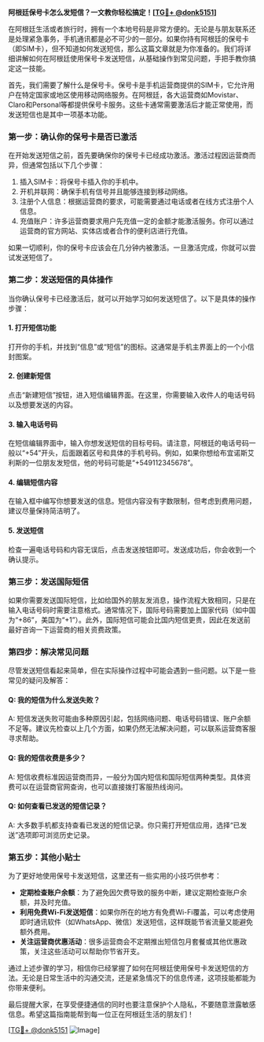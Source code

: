 **阿根廷保号卡怎么发短信？一文教你轻松搞定！[[TG💪+ @donk5151](https://t.me/s/donk5151)]**

在阿根廷生活或者旅行时，拥有一个本地号码是非常方便的。无论是与朋友联系还是处理紧急事务，手机通讯都是必不可少的一部分。如果你持有阿根廷的保号卡（即SIM卡），但不知道如何发送短信，那么这篇文章就是为你准备的。我们将详细讲解如何在阿根廷使用保号卡发送短信，从基础操作到常见问题，手把手教你搞定这一技能。

首先，我们需要了解什么是保号卡。保号卡是手机运营商提供的SIM卡，它允许用户在特定国家或地区使用移动网络服务。在阿根廷，各大运营商如Movistar、Claro和Personal等都提供保号卡服务。这些卡通常需要激活后才能正常使用，而发送短信也是其中一项基本功能。

### **第一步：确认你的保号卡是否已激活**

在开始发送短信之前，首先要确保你的保号卡已经成功激活。激活过程因运营商而异，但通常包括以下几个步骤：

1. 插入SIM卡：将保号卡插入你的手机中。
2. 开机并联网：确保手机有信号并且能够连接到移动网络。
3. 注册个人信息：根据运营商的要求，可能需要通过电话或者在线方式注册个人信息。
4. 充值账户：许多运营商要求用户先充值一定的金额才能激活服务。你可以通过运营商的官方网站、实体店或者合作的便利店进行充值。

如果一切顺利，你的保号卡应该会在几分钟内被激活。一旦激活完成，你就可以尝试发送短信了。

### **第二步：发送短信的具体操作**

当你确认保号卡已经激活后，就可以开始学习如何发送短信了。以下是具体的操作步骤：

#### **1. 打开短信功能**
打开你的手机，并找到“信息”或“短信”的图标。这通常是手机主界面上的一个小信封图案。

#### **2. 创建新短信**
点击“新建短信”按钮，进入短信编辑界面。在这里，你需要输入收件人的电话号码以及想要发送的内容。

#### **3. 输入电话号码**
在短信编辑界面中，输入你想发送短信的目标号码。请注意，阿根廷的电话号码一般以“+54”开头，后面跟着区号和具体的手机号码。例如，如果你想给布宜诺斯艾利斯的一位朋友发短信，他的号码可能是“+549112345678”。

#### **4. 编辑短信内容**
在输入框中编写你想要发送的信息。短信内容没有字数限制，但考虑到费用问题，建议尽量保持简洁明了。

#### **5. 发送短信**
检查一遍电话号码和内容无误后，点击发送按钮即可。发送成功后，你会收到一个确认提示。

### **第三步：发送国际短信**

如果你需要发送国际短信，比如给国外的朋友发消息，操作流程大致相同，只是在输入电话号码时需要注意格式。通常情况下，国际号码需要加上国家代码（如中国为“+86”，美国为“+1”）。此外，国际短信可能会比国内短信更贵，因此在发送前最好咨询一下运营商的相关资费政策。

### **第四步：解决常见问题**

尽管发送短信看起来简单，但在实际操作过程中可能会遇到一些问题。以下是一些常见的疑问及解答：

#### **Q: 我的短信为什么发送失败？**
A: 短信发送失败可能由多种原因引起，包括网络问题、电话号码错误、账户余额不足等。建议先检查以上几个方面，如果仍然无法解决问题，可以联系运营商客服寻求帮助。

#### **Q: 我的短信收费是多少？**
A: 短信收费标准因运营商而异，一般分为国内短信和国际短信两种类型。具体资费可以在运营商官网查询，也可以直接拨打客服热线询问。

#### **Q: 如何查看已发送的短信记录？**
A: 大多数手机都支持查看已发送的短信记录。你只需打开短信应用，选择“已发送”选项即可浏览历史记录。

### **第五步：其他小贴士**

为了更好地使用保号卡发送短信，这里还有一些实用的小技巧供参考：

- **定期检查账户余额**：为了避免因欠费导致的服务中断，建议定期检查账户余额，并及时充值。
- **利用免费Wi-Fi发送短信**：如果你所在的地方有免费Wi-Fi覆盖，可以考虑使用即时通讯软件（如WhatsApp、微信）发送短信，这样既能节省流量又能避免额外费用。
- **关注运营商优惠活动**：很多运营商会不定期推出短信包月套餐或其他优惠政策，关注这些活动可以帮助你节省开支。

通过上述步骤的学习，相信你已经掌握了如何在阿根廷使用保号卡发送短信的方法。无论是日常生活中的沟通交流，还是紧急情况下的信息传递，这项技能都能为你带来便利。

最后提醒大家，在享受便捷通信的同时也要注意保护个人隐私，不要随意泄露敏感信息。希望这篇指南能帮到每一位正在阿根廷生活的朋友们！

[[TG💪+ @donk5151](https://t.me/s/donk5151) ![Image](https://i.postimg.cc/rwNCRYN7/Snipaste-2025-04-30-17-27-05.png)]